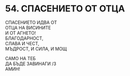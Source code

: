 # 54. СПАСЕНИЕТО ОТ ОТЦА  
  
СПАСЕНИЕТО ИДВА ОТ  
ОТЦА НА ВИСИНИТЕ  
И ОТ АГНЕТО!  
БЛАГОДАРНОСТ,  
СЛАВА И ЧЕСТ,  
МЪДРОСТ, И СИЛА, И МОЩ  
  
САМО НА ТЕБ  
ДА БЪДЕ ЗАВИНАГИ /3  
АМИН!  


<DownloadsButton pdf="/pdf/54-spasenieto-ot-ottza.pdf" />

<DownloadChordsButton pdf="/chords/54-spasenieto-ot-ottza_akord.pdf"/>
